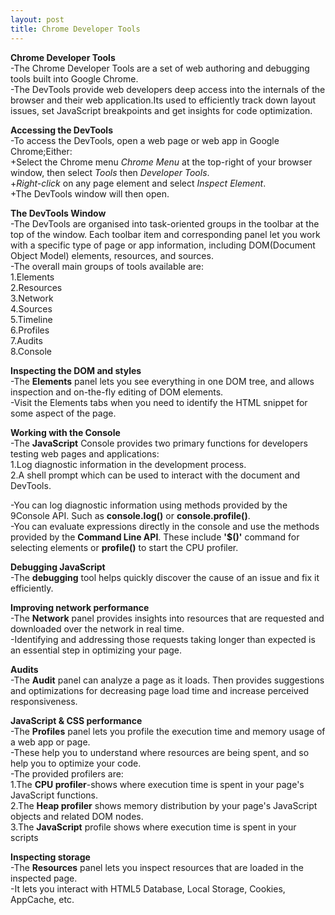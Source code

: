 ```yaml
---
layout: post
title: Chrome Developer Tools
---
```

**Chrome Developer Tools**<br/>
-The Chrome Developer Tools are a set of web authoring and debugging tools built into Google Chrome.<br/>
-The DevTools provide web developers deep access into the internals of the browser and their web application.Its used to efficiently track down layout issues, set JavaScript breakpoints and get insights for code optimization.<br/>

**Accessing the DevTools**<br/>
-To access the DevTools, open a web page or web app in Google Chrome;Either:<br/>
+Select the Chrome menu *Chrome Menu* at the top-right of your browser window, then select *Tools* then *Developer Tools*.<br/>
+*Right-click* on any page element and select *Inspect Element*.<br/>
+The DevTools window will then open.<br/>

**The DevTools Window**<br/>
-The DevTools are organised into task-oriented groups in the toolbar at the top of the window. Each toolbar item and corresponding panel let you work with a specific type of page or app information, including DOM(Document Object Model) elements, resources, and sources.<br/>
-The overall main groups of tools available are:<br/>
	1.Elements<br/>
	2.Resources<br/>
	3.Network<br/>
	4.Sources<br/>
	5.Timeline<br/>
	6.Profiles<br/>
	7.Audits<br/>
	8.Console<br/>

**Inspecting the DOM and styles**<br/>
-The **Elements** panel lets you see everything in one DOM tree, and allows inspection and on-the-fly editing of DOM elements.<br/>
-Visit the Elements tabs when you need to identify the HTML snippet for some aspect of the page.<br/>

**Working with the Console**<br/>
-The **JavaScript** Console provides two primary functions for developers testing web pages and applications:<br/>
1.Log diagnostic information in the development process.<br/>
2.A shell prompt which can be used to interact with the document and DevTools.<br/>

-You can log diagnostic information using methods provided by the 9Console API. Such as **console.log()** or **console.profile()**.<br/>
-You can evaluate expressions directly in the console and use the methods provided by the **Command Line API**. These include **'$()'** command for selecting elements or **profile()** to start the CPU profiler.<br/>

**Debugging JavaScript**<br/>
-The **debugging** tool helps quickly discover the cause of an issue and fix it efficiently.<br/>

**Improving network performance**<br/>
-The **Network** panel provides insights into resources that are requested and downloaded over the network in real time.<br/>
-Identifying and addressing those requests taking longer than expected is an essential step in optimizing your page.<br/>

**Audits**<br/>
-The **Audit** panel can analyze a page as it loads. Then provides suggestions and optimizations for decreasing page load time and increase perceived responsiveness.<br/>

**JavaScript & CSS performance**<br/>
-The **Profiles** panel lets you profile the execution time and memory usage of a web app or page. <br/>
-These help you to understand where resources are being spent, and so help you to optimize your code.<br/>
-The provided profilers are:<br/>
1.The **CPU profiler**-shows where execution time is spent in your page's JavaScript functions.<br/>
2.The **Heap profiler** shows memory distribution by your page's JavaScript objects and related DOM nodes.<br/>
3.The **JavaScript** profile shows where execution time is spent in your scripts<br/>

**Inspecting storage**<br/>
-The **Resources** panel lets you inspect resources that are loaded in the inspected page.<br/>
-It lets you interact with HTML5 Database, Local Storage, Cookies, AppCache, etc.<br/>

